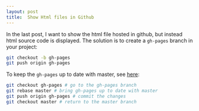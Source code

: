 ```yaml
---
layout: post
title:  Show Html files in Github
---
```


In the last post, I want to show the html file hosted in github, but instead html source code is displayed. The solution is to create a `gh-pages` branch in your project:

```bash
git checkout -b gh-pages
git push origin gh-pages
```

To keep the `gh-pages` up to date with master, see [here](http://lea.verou.me/2011/10/easily-keep-gh-pages-in-sync-with-master/): 

```bash
git checkout gh-pages # go to the gh-pages branch
git rebase master # bring gh-pages up to date with master
git push origin gh-pages # commit the changes
git checkout master # return to the master branch
```





